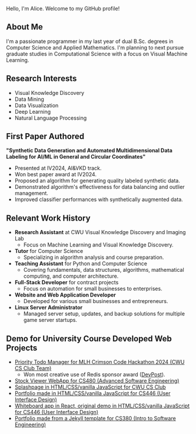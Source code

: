 Hello, I'm Alice. Welcome to my GitHub profile!

## About Me

I'm a passionate programmer in my last year of dual B.Sc. degrees in Computer Science and Applied Mathematics. I'm planning to next pursue graduate studies in Computational Science with a focus on Visual Machine Learning.

## Research Interests

- Visual Knowledge Discovery
- Data Mining
- Data Visualization
- Deep Learning
- Natural Language Processing

## First Paper Authored

**"Synthetic Data Generation and Automated Multidimensional Data Labeling for AI/ML in General and Circular Coordinates"**
- Presented at IV2024, AI&VKD track.
- Won best paper award at IV2024.
- Proposed an algorithm for generating quality labeled synthetic data.
- Demonstrated algorithm's effectiveness for data balancing and outlier management.
- Improved classifier performances with synthetically augmented data.

## Relevant Work History

- **Research Assistant** at CWU Visual Knowledge Discovery and Imaging Lab
  - Focus on Machine Learning and Visual Knowledge Discovery.
- **Tutor** for Computer Science
  - Specializing in algorithm analysis and course preparation.
- **Teaching Assistant** for Python and Computer Science
  - Covering fundamentals, data structures, algorithms, mathematical computing, and computer architecture.
- **Full-Stack Developer** for contract projects
  - Focus on automation for small businesses to enterprises.
- **Website and Web Application Developer**
  - Developed for various small businesses and entrepreneurs.
- **Linux Server Administrator**
  - Managed server setup, updates, and backup solutions for multiple game server startups.

## Demo for University Course Developed Web Projects

- [Priority Todo Manager for MLH Crimson Code Hackathon 2024 (CWU CS Club Team)](https://github.com/CWUsers/Priority-Todo-Manager)  
  - Won most creative use of Redis sponsor award ([DevPost](https://devpost.com/software/priority-todo-manager)).
- [Stock Viewer WebApp for CS480 (Advanced Software Engineering)](https://github.com/CS480-Group-E/StockViewer-WebApp)
- [Splashpage in HTML/CSS/vanilla JavaScript for CWU CS Club](https://cwu-cs-club.github.io/club-webpage-splash/)
- [Portfolio made in HTML/CSS/vanilla JavaScript for CS446 (User Interface Design)](https://avaavarai.github.io/cs446-portfolio-webpage/)
- [Whiteboard app in React, original demo in HTML/CSS/vanilla JavaScript for CS446 (User Interface Design)](https://avaavarai.github.io/CS446_MapMaker/)
- [Portfolio made from a Jekyll template for CS380 (Intro to Software Engineering)](https://avaavarai.github.io/AvaAvarai.github.io.CS380/)

